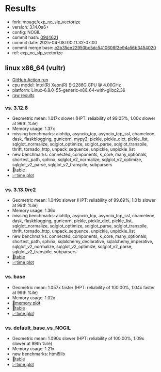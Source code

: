 # Results

- fork: mpage/exp_no_slp_vectorize
- version: 3.14.0a6+
- config: NOGIL
- commit hash: [09d4621](https://github.com/mpage/cpython/commit/09d4621)
- commit date: 2025-04-08T00:11:32-07:00
- commit merge base: [e2b35ee22950bc5dc5410606f2e94a56b3454020](https://github.com/python/cpython/commit/e2b35ee22950bc5dc5410606f2e94a56b3454020)
- ref: exp_no_slp_vectorize

## linux x86_64 (vultr)

- [GitHub Action run](https://github.com/facebookexperimental/free-threading-benchmarking/actions/runs/14327398435)
- cpu model: Intel(R) Xeon(R) E-2286G CPU @ 4.00GHz
- platform: Linux-6.8.0-55-generic-x86_64-with-glibc2.39
- [raw results](bm-20250408-vultr-x86_64-mpage-exp_no_slp_vectorize-3.14.0a6%2B-09d4621.json)

### vs. 3.12.6

- Geometric mean: 1.017x slower (HPT: reliability of 99.05%, 1.00x slower at 99th %ile)
- Memory usage: 1.37x
- missing benchmarks: aiohttp, asyncio_tcp, asyncio_tcp_ssl, chameleon, dask, flaskblogging, gunicorn, mypy2, pickle, pickle_dict, pickle_list, sqlglot_normalize, sqlglot_optimize, sqlglot_parse, sqlglot_transpile, thrift, tornado_http, unpack_sequence, unpickle, unpickle_list
- new benchmarks: connected_components, k_core, many_optionals, shortest_path, sphinx, sqlglot_v2_normalize, sqlglot_v2_optimize, sqlglot_v2_parse, sqlglot_v2_transpile, subparsers
- [📄table](bm-20250408-vultr-x86_64-mpage-exp_no_slp_vectorize-3.14.0a6%2B-09d4621-vs-3.12.6.md)
- [📈time plot](bm-20250408-vultr-x86_64-mpage-exp_no_slp_vectorize-3.14.0a6%2B-09d4621-vs-3.12.6.svg)

### vs. 3.13.0rc2

- Geometric mean: 1.049x slower (HPT: reliability of 99.69%, 1.01x slower at 99th %ile)
- Memory usage: 1.36x
- missing benchmarks: aiohttp, asyncio_tcp, asyncio_tcp_ssl, chameleon, dask, flaskblogging, gunicorn, pickle, pickle_dict, pickle_list, sqlglot_normalize, sqlglot_optimize, sqlglot_parse, sqlglot_transpile, thrift, tornado_http, unpack_sequence, unpickle, unpickle_list
- new benchmarks: connected_components, k_core, many_optionals, shortest_path, sphinx, sqlalchemy_declarative, sqlalchemy_imperative, sqlglot_v2_normalize, sqlglot_v2_optimize, sqlglot_v2_parse, sqlglot_v2_transpile, subparsers
- [📄table](bm-20250408-vultr-x86_64-mpage-exp_no_slp_vectorize-3.14.0a6%2B-09d4621-vs-3.13.0rc2.md)
- [📈time plot](bm-20250408-vultr-x86_64-mpage-exp_no_slp_vectorize-3.14.0a6%2B-09d4621-vs-3.13.0rc2.svg)

### vs. base

- Geometric mean: 1.057x faster (HPT: reliability of 100.00%, 1.04x faster at 99th %ile)
- Memory usage: 1.02x
- [🧠memory plot](bm-20250408-vultr-x86_64-mpage-exp_no_slp_vectorize-3.14.0a6%2B-09d4621-vs-base-mem.svg)
- [📄table](bm-20250408-vultr-x86_64-mpage-exp_no_slp_vectorize-3.14.0a6%2B-09d4621-vs-base.md)
- [📈time plot](bm-20250408-vultr-x86_64-mpage-exp_no_slp_vectorize-3.14.0a6%2B-09d4621-vs-base.svg)

### vs. default_base_vs_NOGIL

- Geometric mean: 1.090x slower (HPT: reliability of 100.00%, 1.09x slower at 99th %ile)
- Memory usage: 1.21x
- new benchmarks: html5lib
- [📄table](bm-20250408-vultr-x86_64-mpage-exp_no_slp_vectorize-3.14.0a6%2B-09d4621-vs-default_base_vs_NOGIL.md)
- [📈time plot](bm-20250408-vultr-x86_64-mpage-exp_no_slp_vectorize-3.14.0a6%2B-09d4621-vs-default_base_vs_NOGIL.svg)

